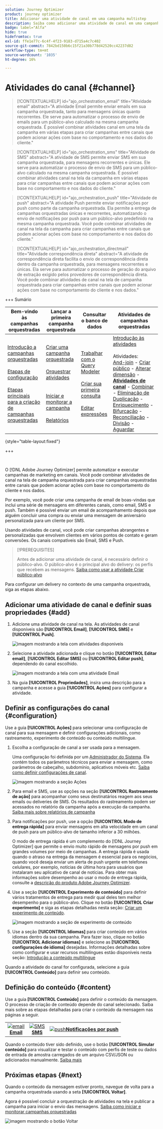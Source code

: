 ```yaml
---
solution: Journey Optimizer
product: journey optimizer
title: Adicionar uma atividade de canal em uma campanha multistep
description: Saiba como adicionar uma atividade de canal em uma campanha multietapas
badge: label="Alfa"
hide: true
hidefromtoc: true
exl-id: ffe1e77c-6c4f-4f23-9183-d715a4c7c402
source-git-commit: 7842bd150b6c15f21a30b778d42520cc42237d82
workflow-type: tm+mt
source-wordcount: '1035'
ht-degree: 16%

---
```


# Atividades do canal {#channel}

>[!CONTEXTUALHELP]
>id="ajo_orchestration_email"
>title="Atividade email"
>abstract="A atividade Email permite enviar emails em sua campanha orquestrada, tanto para mensagens únicas quanto recorrentes. Ele serve para automatizar o processo de envio de emails para um público-alvo calculado na mesma campanha orquestrada. É possível combinar atividades canal em uma tela da campanha em várias etapas para criar campanhas entre canais que podem acionar ações com base no comportamento e nos dados do cliente."

>[!CONTEXTUALHELP]
>id="ajo_orchestration_sms"
>title="Atividade de SMS"
>abstract="A atividade de SMS permite enviar SMS em sua campanha orquestrada, para mensagens recorrentes e únicas. Ele serve para automatizar o processo de envio de SMS para um público-alvo calculado na mesma campanha orquestrada. É possível combinar atividades canal na tela da campanha em várias etapas para criar campanhas entre canais que podem acionar ações com base no comportamento e nos dados do cliente."

>[!CONTEXTUALHELP]
>id="ajo_orchestration_push"
>title="Atividade de push"
>abstract="A atividade Push permite enviar notificações por push como parte da campanha orquestrada. Ela permite a entrega de campanhas orquestradas únicas e recorrentes, automatizando o envio de notificações por push para um público-alvo predefinido na mesma campanha orquestrada. Você pode combinar atividades de canal na tela da campanha para criar campanhas entre canais que podem acionar ações com base no comportamento e nos dados do cliente."

<!--
UNUSED IDs in BJ

>[!CONTEXTUALHELP]
>id="ajo_orchestration_push_ios"
>title="Push iOS activity"
>abstract="The Push iOS activity let you send iOS Push notifications as part of your orchestrated campaign. It enables the delivery of both one-time and recurring orchestrated campaigns, automating the sending iOS Push notifications to a predefined target within the same workflow. You can combine channel activities into the campaign canvas to create cross-channel campaigns that can trigger actions based on customer behavior and data."

>[!CONTEXTUALHELP]
>id="ajo_orchestration_push_android"
>title="Push Android activity"
>abstract="The Push Android activity ket you send Android Push notifications as part of your orchestrated campaign. It enables the delivery of both one-time and recurring messages, automating the sending Android Push notifications to a predefined target within the same orchestrated campaign. You can combine channel activities into the orchestrated campaign canvas to create cross-channel campaigns that can trigger actions based on customer behavior and data."

-->

>[!CONTEXTUALHELP]
>id="ajo_orchestration_directmail"
>title="Atividade correspondência direta"
>abstract="A atividade de correspondência direta facilita o envio de correspondência direta dentro da campanha orquestrada, para mensagens recorrentes e únicas. Ela serve para automatizar o processo de geração do arquivo de extração exigido pelos provedores de correspondência direta. Você pode combinar atividades de canal na tela de campanha orquestrada para criar campanhas entre canais que podem acionar ações com base no comportamento do cliente e nos dados."

+++ Sumário

| Bem-vindo às campanhas orquestradas | Lançar a primeira campanha orquestrada | Consultar o banco de dados | Atividades de campanhas orquestradas |
|---|---|---|---|
| [Introdução a campanhas orquestradas](../gs-orchestrated-campaigns.md)<br/><br/>[Etapas de configuração](../configuration-steps.md)<br/><br/>[Etapas principais para a criação de campanhas orquestradas](../gs-campaign-creation.md) | [Criar uma campanha orquestrada](../create-orchestrated-campaign.md)<br/><br/>[Orquestrar atividades](../orchestrate-activities.md)<br/><br/><br/>[Iniciar e monitorar a campanha](../start-monitor-campaigns.md)<br/><br/>[Relatórios](../reporting-campaigns.md) | [Trabalhar com o Query Modeler](../orchestrated-rule-builder.md)<br/><br/>[Criar sua primeira consulta](../build-query.md)<br/><br/>[Editar expressões](../edit-expressions.md) | [Introdução às atividades](about-activities.md)<br/><br/>Atividades:<br/>[And-join](and-join.md) - [Criar público](build-audience.md) - [Alterar dimensão](change-dimension.md) - **[Atividades de canal](channels.md)** - [Combinar](combine.md) - [Eliminação de Duplicação](deduplication.md) - [Enriquecimento](enrichment.md) - [Bifurcação](fork.md) - [Reconciliação](reconciliation.md) - [Divisão](split.md) - [Aguardar](wait.md) |

{style="table-layout:fixed"}

+++

<br/>

O [!DNL Adobe Journey Optimizer] permite automatizar e executar campanhas de marketing em canais. Você pode combinar atividades de canal na tela de campanha orquestrada para criar campanhas orquestradas entre canais que podem acionar ações com base no comportamento do cliente e nos dados.

Por exemplo, você pode criar uma campanha de email de boas-vindas que inclui uma série de mensagens em diferentes canais, como email, SMS e push. Também é possível enviar um email de acompanhamento depois que alguém concluir uma compra ou enviar uma mensagem de aniversário personalizada para um cliente por SMS.

Usando atividades de canal, você pode criar campanhas abrangentes e personalizadas que envolvem clientes em vários pontos de contato e geram conversões. Os canais compatíveis são Email, SMS e Push.

>[!PREREQUISITES]
>
>Antes de adicionar uma atividade de canal, é necessário definir o público-alvo. O público-alvo é o principal alvo do delivery: os perfis que recebem as mensagens. [Saiba como usar a atividade Criar público-alvo](build-audience.md)

Para configurar um delivery no contexto de uma campanha orquestrada, siga as etapas abaixo.

## Adicionar uma atividade de canal e definir suas propriedades {#add}

1. Adicione uma atividade de canal na tela. As atividades de canal disponíveis são **[!UICONTROL Email]**, **[!UICONTROL SMS]** e **[!UICONTROL Push]**.

   ![imagem mostrando a tela com atividades disponíveis](../assets/channel-add.png)

1. Selecione a atividade adicionada e clique no botão **[!UICONTROL Editar email]**, **[!UICONTROL Editar SMS]** ou **[!UICONTROL Editar push]**, dependendo do canal escolhido.

   ![imagem mostrando a tela com uma atividade Email](../assets/channel-edit.png)

1. Na guia **[!UICONTROL Propriedades]**, insira uma descrição para a campanha e acesse a guia **[!UICONTROL Ações]** para configurar a atividade.

## Definir as configurações do canal {#configuration}

Use a guia **[!UICONTROL Ações]** para selecionar uma configuração de canal para sua mensagem e definir configurações adicionais, como rastreamento, experimento de conteúdo ou conteúdo multilíngue.

1. Escolha a configuração de canal a ser usada para a mensagem.

   Uma configuração foi definida por um [Administrador do Sistema](../../start/path/administrator.md). Ela contém todos os parâmetros técnicos para enviar a mensagem, como parâmetros de cabeçalho, subdomínio, aplicativos móveis etc. [Saiba como definir configurações de canal](../../configuration/channel-surfaces.md).

   ![imagem mostrando a seção Ações](../assets/channel-actions.png)

1. Para email e SMS, use as opções na seção **[!UICONTROL Rastreamento de ação]** para acompanhar como seus destinatários reagem aos seus emails ou deliveries de SMS. Os resultados do rastreamento podem ser acessados no relatório da campanha após a execução da campanha. [Saiba mais sobre relatórios de campanha](../../reports/campaign-global-report-cja.md)

1. Para notificações por push, use a opção **[!UICONTROL Modo de entrega rápida]** para enviar mensagens em alta velocidade em um canal de push para um público-alvo de tamanho inferior a 30 milhões.

   O modo de entrega rápida é um complemento do [!DNL Journey Optimizer] que permite o envio muito rápido de mensagens por push em grandes volumes por meio de campanhas. A entrega rápida é usada quando o atraso na entrega da mensagem é essencial para os negócios, quando você deseja enviar um alerta de push urgente em telefones celulares, por exemplo, notícias de última hora para usuários que instalaram seu aplicativo de canal de notícias. Para obter mais informações sobre desempenho ao usar o modo de entrega rápida, consulte a [descrição do produto Adobe Journey Optimizer](https://helpx.adobe.com/br/legal/product-descriptions/adobe-journey-optimizer.html).

1. Use a seção **[!UICONTROL Experimento de conteúdo]** para definir vários tratamentos de entrega para medir qual deles tem melhor desempenho para o público-alvo. Clique no botão **[!UICONTROL Criar experimento]** e siga as etapas detalhadas nesta seção: [Criar um experimento de conteúdo](../../content-management/content-experiment.md).

   ![imagem mostrando a seção de experimento de conteúdo](../assets/channel-experiment.png)

1. Use a seção **[!UICONTROL Idiomas]** para criar conteúdo em vários idiomas dentro da sua campanha. Para fazer isso, clique no botão **[!UICONTROL Adicionar idiomas]** e selecione as **[!UICONTROL configurações de idioma]** desejadas. Informações detalhadas sobre como configurar e usar recursos multilíngues estão disponíveis nesta seção: [Introdução a conteúdo multilíngue](../../content-management/multilingual-gs.md)

Quando a atividade do canal for configurada, selecione a guia **[!UICONTROL Conteúdo]** para definir seu conteúdo.

## Definição do conteúdo {#content}

Use a guia **[!UICONTROL Conteúdo]** para definir o conteúdo da mensagem. O processo de criação de conteúdo depende do canal selecionado. Saiba mais sobre as etapas detalhadas para criar o conteúdo da mensagem nas páginas a seguir.

<table style="table-layout:fixed"><tr style="border: 0; text-align: center;" >
<td><a href="../../email/create-email.md"><img alt="email" src="../../channels/assets/do-not-localize/email.png"></a><br/><a href="../../email/create-email.md"><strong>Email</strong></a></td>
<td><a href="../../sms/create-sms.md"><img alt="SMS" src="../../channels/assets/do-not-localize/sms.png"></a><br/><a href="../../sms/create-sms.md"><strong>SMS</strong></a></td>
<td><a href="../../push/create-push.md"><img alt="push" src="../../channels/assets/do-not-localize/push.png"></a><a href="../../push/create-push.md"><strong>Notificações por push</strong></a></td>
</tr></table>

Quando o conteúdo tiver sido definido, use o botão **[!UICONTROL Simular conteúdo]** para visualizar e testar o conteúdo com perfis de teste ou dados de entrada de amostra carregados de um arquivo CSV/JSON ou adicionados manualmente. [Saiba mais](../../content-management/preview-test.md)

## Próximas etapas {#next}

Quando o conteúdo da mensagem estiver pronto, navegue de volta para a campanha orquestrada usando a seta **[!UICONTROL Voltar]**.

Agora é possível concluir a orquestração de atividades na tela e publicar a campanha para iniciar o envio das mensagens. [Saiba como iniciar e monitorar campanhas orquestradas](../start-monitor-campaigns.md)

![imagem mostrando o botão Voltar](../assets/channel-back.png)

<!--
## Examples {#cross-channel-workflow-sample}

Here is a cross-channel orchestrated campaign example with a segmentation and two deliveries. The orchestrated campaign targets all customers who live in Paris and who are interested in coffee machines. Among this population, an email is sent to the regular customers and an SMS is sent to the VIP clients.

![](../assets/workflow-channel-example.png)

<!--
description, which use case you can perform (common other activities that you can link before of after the activity)

how to add and configure the activity

example of a configured activity within a workflow
The Email delivery activity allows you to configure the sending an email in a workflow. 

-->

<!--You can also create a recurring orchestrated campaign to send a personalized SMS every first day of the month at 8 PM to all customers living in Paris.

![](../assets/workflow-channel-example2.png)-->

<!-- Scheduled emails available?

This can be a single send email and sent just once, or it can be a recurring email.
* Single send emails are standard emails, sent once.
* Recurring emails allow you to send the same email multiple times to different targets over a defined period. You can aggregate the deliveries per period in order to get reports that correspond to your needs.

When linked to a scheduler, you can define recurring emails.
Email recipients are defined upstream of the activity in the same workflow, via an Audience targeting activity.

-->


<!--The message preparation is triggered according to the workflow execution parameters. From the message dashboard, you can select whether to request or not a manual confirmation to send the message (required by default). You can start the workflow manually or place a scheduler activity in the workflow to automate execution.-->
